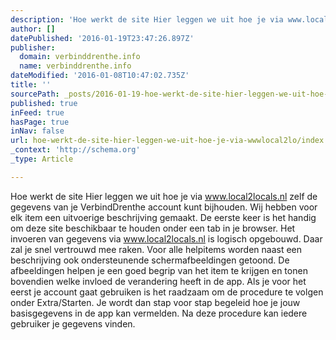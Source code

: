 ```yaml
---
description: 'Hoe werkt de site Hier leggen we uit hoe je via www.local2locals.nl zelf de gegevens van je VerbindDrenthe account kunt bijhouden. Wij hebben voor elk item een '
author: []
datePublished: '2016-01-19T23:47:26.897Z'
publisher:
  domain: verbinddrenthe.info
  name: verbinddrenthe.info
dateModified: '2016-01-08T10:47:02.735Z'
title: ''
sourcePath: _posts/2016-01-19-hoe-werkt-de-site-hier-leggen-we-uit-hoe-je-via-wwwlocal2lo.md
published: true
inFeed: true
hasPage: true
inNav: false
url: hoe-werkt-de-site-hier-leggen-we-uit-hoe-je-via-wwwlocal2lo/index.html
_context: 'http://schema.org'
_type: Article

---
```

Hoe werkt de site Hier leggen we uit hoe je via www.local2locals.nl zelf de gegevens van je VerbindDrenthe account kunt bijhouden. Wij hebben voor elk item een uitvoerige beschrijving gemaakt. De eerste keer is het handig om deze site beschikbaar te houden onder een tab in je browser. Het invoeren van gegevens via www.local2locals.nl is logisch opgebouwd. Daar zal je snel vertrouwd mee raken. Voor alle helpitems worden naast een beschrijving ook ondersteunende schermafbeeldingen getoond. De afbeeldingen helpen je een goed begrip van het item te krijgen en tonen bovendien welke invloed de verandering heeft in de app. Als je voor het eerst je account gaat gebruiken is het raadzaam om de procedure te volgen onder Extra/Starten. Je wordt dan stap voor stap begeleid hoe je jouw basisgegevens in de app kan vermelden. Na deze procedure kan iedere gebruiker je gegevens vinden.